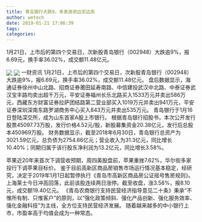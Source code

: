 ```yaml
---
title: 青岛银行大跌9，多家游资边买边卖
author: wetech
date: 2019-01-21 17:06:39
tags: 
categories: 
---
```

1月21日，上市后的第四个交易日，次新股青岛银行（002948）大跌逾9%，报6.69元，换手率36.02%，成交额11.48亿元。
<!-- more -->
<img align="center" border="0" src="https://imgcdn.yicai.com/uppics/images/2019/01/48ae0787ec3bde46c1ea3d341e185d2f.jpg" />
<img align="center" border="0" src="https://imgcdn.yicai.com/uppics/images/2019/01/377a5701ac64c406bd443921d7a97bb8.jpg" />
一财资讯
1月21日，上市后的第四个交易日，次新股青岛银行（002948）大跌逾9%，报6.69元，换手率36.02%，成交额11.48亿元。
盘后数据显示，海通证券徐州中山北路、招商证券莆田延寿南路、中信建投武汉中北路、中泰证券武汉宝丰路均卖出超千万元，平安证券福州长乐北路买入1533万元并卖出586万元，西藏东方财富证券拉萨团结路第二营业部买入1019万元并卖出941万元，平安证券深圳深南东路罗湖商务中心买入843万元并卖出535万元。
青岛银行于1月16日登陆深交所，成为山东首家A股上市银行。
根据青岛银行招股书，本次公开发行股票45097.73万股，发行价格4.52元/股，新股募集资金20.38亿元，发行后总股本450969万股。
财务数据显示，截至2018年6月30日，青岛银行总资产为3021.59亿元，总负债为2754.66亿元；营业收入为31.3亿元，同比增长10.40%；同期归属于该行股东净利润为13.2亿元，同比增长3.58%。
 
 
苹果近20年来首次下调营收预期，周四美股盘前，苹果重挫7.62%，华尔街多家投行下调苹果目标价。
鉴于目前高新区商品房销售市场运行情况基本稳定，经研究，决定于2019年1月1日起暂停执行《青岛市高新区商品房公证摇号售房规则》。
上海莱士今日冲高回落，此前该股连续两日涨停。截至收盘，涨3.58%，报8.10元，成交额19.40亿元。
《青岛农商银行支持民营经济指导意见二十条》秉承“不惟所有制、只惟客户”的原则，以“强化政策倾斜、强化产品创新、强化服务效率、强化金融科技”为主线，全方位支持民营经济发展。
随着越来越多的中小银行上市，市盈率高于均值会成为一种常态。
